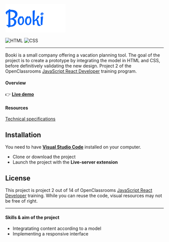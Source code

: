 ![LogoBooki](images/Booki.png)

![HTML](https://img.shields.io/badge/HTML5-E34F26?style=for-the-badge&logo=html5&logoColor=white)
![CSS](https://img.shields.io/badge/CSS3-1572B6?style=for-the-badge&logo=css3&logoColor=white)

---

Booki is a small company offering a vacation planning tool. The goal of the project is to create a prototype by integrating the model in HTML and CSS, before definitively validating the new design.
Project 2 of the OpenClassrooms [JavaScript React Developer](https://openclassrooms.com/fr/paths/516-developpeur-dapplication-javascript-react) training program.

#### Overview

👉 **[Live demo]()**

#### Resources

[Technical specifications](https://course.oc-static.com/projects/Front-End+V2/P2+HTML+%26+CSS/DW+P2+-+Specifications+techniques+et+fonctionnelles.pdf)

## Installation

You need to have **[Visual Studio Code](https://code.visualstudio.com/)** installed on your computer.

- Clone or download the project
- Launch the project with the **Live-server extension**

## License

This project is project 2 out of 14 of OpenClassrooms [JavaScript React Developer](https://openclassrooms.com/fr/paths/516-developpeur-dapplication-javascript-react) training. While you can reuse the code, visual resources may not be free of right.

---

#### Skills & aim of the project

- Integratating content according to a model
- Implementing a responsive interface
